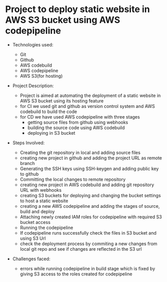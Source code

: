 # Project to deploy static website in AWS S3 bucket using AWS codepipeline
*   Technologies used:
    *   Git
    *   Github
    *   AWS codebuild
    *   AWS codepipeline
    *   AWS S3(for hosting)

*   Project Description:
    *   Project is aimed at automating the deployment of a static website in AWS S3 bucket using its hosting feature
    *   for CI we used git and github as version control system and AWS codebuild to build the code
    *   for CD we have used AWS codepipeline with three stages 
        *   getting source files from github using webhooks
        *   building the source code using AWS codebuild
        *   deploying in S3 bucket
*   Steps Involved:
    *   Creating the git repository in local and adding source files
    *   creating new project in github and adding the project URL as remote branch
    *   Generating the SSH keys using SSH-keygen and adding public key to github 
    *   Committing the local changes to remote repository
    *   creating new project in AWS codebuild and adding git repository URL with webhooks
    *   creating S3 buckets for deploying and changing the bucket settings to host a static website
    *   creating a new AWS codepipeline and adding the stages of source, build and deploy
    *   Attaching newly created IAM roles for codepipeline with required S3 bucket access
    *   Running the codepipeline
    *   If codepipeline runs successfully check the files in S3 bucket and using S3 Url
    *   check the deployment process by commiting a new changes from local git repo and see if changes are reflected in the S3 url
*   Challenges faced:
    *   errors while running codepipeline in build stage which is fixed by giving S3 access to the roles created for codepipeline
 

